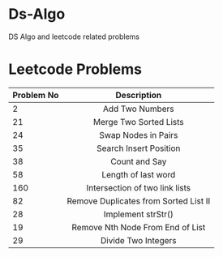 # Ds-Algo
DS Algo and leetcode  related problems

# Leetcode Problems
| Problem No      | Description | 
| :---        |    :----:   | 
| 2      | Add Two Numbers       | 
| 21   | Merge Two Sorted Lists        | 
| 24   | Swap Nodes in Pairs        | 
| 35   | Search Insert Position        | 
| 38   | Count and Say       | 
| 58   | Length of last word       | 
| 160   | Intersection of two link lists      | 
| 82   | Remove Duplicates from Sorted List II     | 
| 28   |  Implement strStr()     | 
| 19   |  Remove Nth Node From End of List     | 
| 29   |  Divide Two Integers     | 
